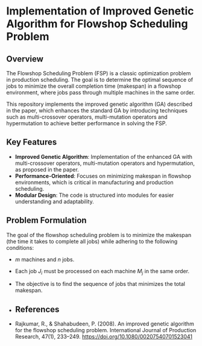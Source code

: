 # Implementation of Improved Genetic Algorithm for Flowshop Scheduling Problem

## Overview

The Flowshop Scheduling Problem (FSP) is a classic optimization problem in production scheduling. The goal is to determine the optimal sequence of jobs to minimize the overall completion time (makespan) in a flowshop environment, where jobs pass through multiple machines in the same order.

This repository implements the improved genetic algorithm (GA) described in the paper, which enhances the standard GA by introducing techniques such as multi-crossover operators, multi-mutation operators and hypermutation to achieve better performance in solving the FSP.

## Key Features

- **Improved Genetic Algorithm**: Implementation of the enhanced GA with multi-crossover operators, multi-mutation operators and hypermutation, as proposed in the paper.
- **Performance-Oriented**: Focuses on minimizing makespan in flowshop environments, which is critical in manufacturing and production scheduling.
- **Modular Design**: The code is structured into modules for easier understanding and adaptability.

## Problem Formulation

The goal of the flowshop scheduling problem is to minimize the makespan (the time it takes to complete all jobs) while adhering to the following conditions:
- $m$ machines and $n$ jobs.
- Each job $J_i$ must be processed on each machine $M_j$ in the same order.
- The objective is to find the sequence of jobs that minimizes the total makespan.

- ## References
- Rajkumar, R., & Shahabudeen, P. (2008). An improved genetic algorithm for the flowshop scheduling problem. International Journal of Production Research, 47(1), 233–249. https://doi.org/10.1080/00207540701523041
